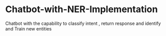 # Chatbot-with-NER-Implementation
Chatbot with the capability to classify intent , return response and identify and Train new entities
